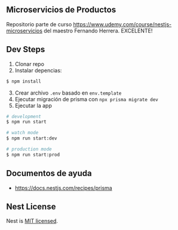 
## Microservicios de Productos

Repositorio parte de curso https://www.udemy.com/course/nestjs-microservicios
del maestro Fernando Herrera.
EXCELENTE!

## Dev Steps 

1. Clonar repo
2. Instalar depencias:
```bash
$ npm install
```
3. Crear archivo `.env` basado en `env.template`
4. Ejecutar migración de prisma con `npx prisma migrate dev`
5. Ejecutar la app 
```bash
# development
$ npm run start

# watch mode
$ npm run start:dev

# production mode
$ npm run start:prod
```

## Documentos de ayuda

- https://docs.nestjs.com/recipes/prisma


## Nest License

Nest is [MIT licensed](LICENSE).
